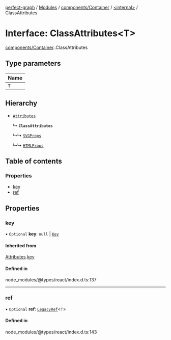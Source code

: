[perfect-graph](../README.md) / [Modules](../modules.md) / [components/Container](../modules/components_Container.md) / [<internal\>](../modules/components_Container._internal_.md) / ClassAttributes

# Interface: ClassAttributes<T\>

[components/Container](../modules/components_Container.md).[<internal>](../modules/components_Container._internal_.md).ClassAttributes

## Type parameters

| Name |
| :------ |
| `T` |

## Hierarchy

- [`Attributes`](components_Container._internal_.Attributes.md)

  ↳ **`ClassAttributes`**

  ↳↳ [`SVGProps`](components_Container._internal_.SVGProps.md)

  ↳↳ [`HTMLProps`](components_GraphEditor_DataEditor._internal_.HTMLProps.md)

## Table of contents

### Properties

- [key](components_Container._internal_.ClassAttributes.md#key)
- [ref](components_Container._internal_.ClassAttributes.md#ref)

## Properties

### key

• `Optional` **key**: ``null`` \| [`Key`](../modules/components_ClusterNodeContainer._internal_.md#key)

#### Inherited from

[Attributes](components_Container._internal_.Attributes.md).[key](components_Container._internal_.Attributes.md#key)

#### Defined in

node_modules/@types/react/index.d.ts:137

___

### ref

• `Optional` **ref**: [`LegacyRef`](../modules/components_Container._internal_.md#legacyref)<`T`\>

#### Defined in

node_modules/@types/react/index.d.ts:143
